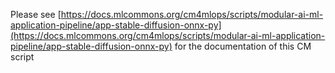 Please see [https://docs.mlcommons.org/cm4mlops/scripts/modular-ai-ml-application-pipeline/app-stable-diffusion-onnx-py](https://docs.mlcommons.org/cm4mlops/scripts/modular-ai-ml-application-pipeline/app-stable-diffusion-onnx-py) for the documentation of this CM script
